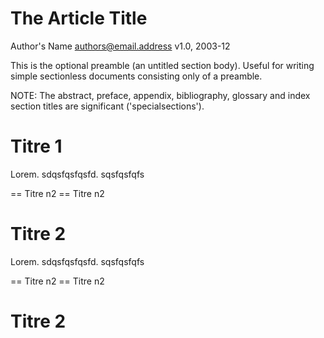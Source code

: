The Article Title
=================
Author's Name <authors@email.address>
v1.0, 2003-12


This is the optional preamble (an untitled section body). Useful for
writing simple sectionless documents consisting only of a preamble.

NOTE: The abstract, preface, appendix, bibliography, glossary and
index section titles are significant ('specialsections').




Titre 1
=================
Lorem.
sdqsfqsfqsfd.
sqsfqsfqfs

== Titre n2
== Titre n2

Titre 2
=================
Lorem.
sdqsfqsfqsfd.
sqsfqsfqfs

== Titre n2
== Titre n2

Titre 2
=================
